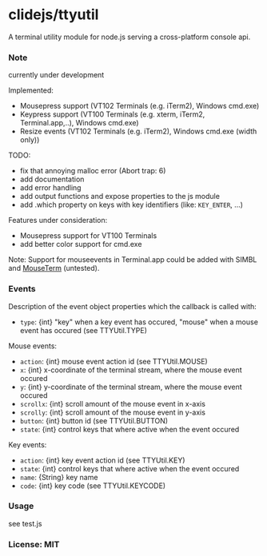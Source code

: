# clidejs/ttyutil #

A terminal utility module for node.js serving a cross-platform console api.

### Note ###
currently under development

Implemented:

 - Mousepress support (VT102 Terminals (e.g. iTerm2), Windows cmd.exe)
 - Keypress support (VT100 Terminals (e.g. xterm, iTerm2, Terminal.app,..),
 Windows cmd.exe)
 - Resize events (VT102 Terminals (e.g. iTerm2), Windows cmd.exe (width only))

TODO:

 - fix that annoying malloc error (Abort trap: 6)
 - add documentation
 - add error handling
 - add output functions and expose properties to the js module
 - add .which property on keys with key identifiers (like: `KEY_ENTER`, ...)

Features under consideration:

 - Mousepress support for VT100 Terminals
 - add better color support for cmd.exe

Note: Support for mouseevents in Terminal.app could be added with SIMBL and
 [MouseTerm](https://github.com/brodie/mouseterm) (untested).

### Events ###
Description of the event object properties which the callback is called with:

 - `type`: {int} "key" when a key event has occured, "mouse" when a mouse event
 has occured (see TTYUtil.TYPE)

Mouse events:

 - `action`: {int} mouse event action id (see TTYUtil.MOUSE)
 - `x`: {int} x-coordinate of the terminal stream, where the mouse event occured
 - `y`: {int} y-coordinate of the terminal stream, where the mouse event occured
 - `scrollx`: {int} scroll amount of the mouse event in x-axis
 - `scrolly`: {int} scroll amount of the mouse event in y-axis
 - `button`: {int} button id (see TTYUtil.BUTTON)
 - `state`: {int} control keys that where active when the event occured

Key events:

 - `action`: {int} key event action id (see TTYUtil.KEY)
 - `state`: {int} control keys that where active when the event occured
 - `name`: {String} key name
 - `code`: {int} key code (see TTYUtil.KEYCODE)

### Usage ###
see test.js

### License: MIT ###
